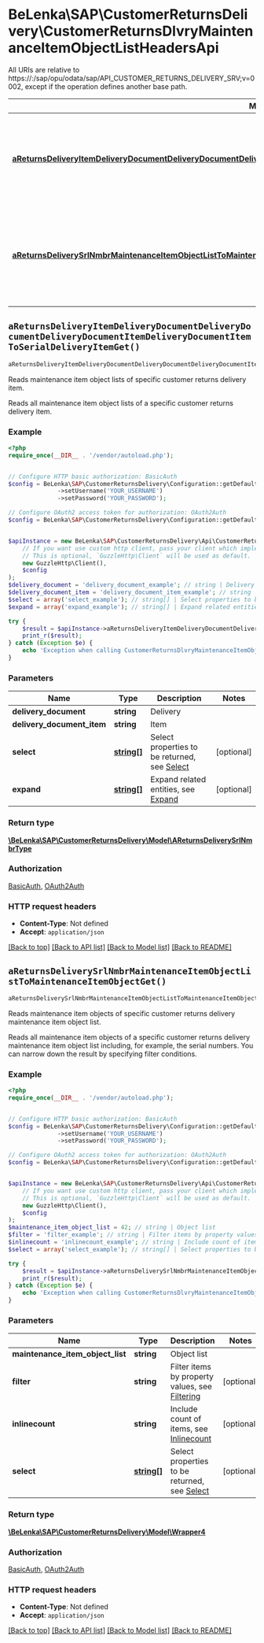 # BeLenka\SAP\CustomerReturnsDelivery\CustomerReturnsDlvryMaintenanceItemObjectListHeadersApi

All URIs are relative to https://:/sap/opu/odata/sap/API_CUSTOMER_RETURNS_DELIVERY_SRV;v&#x3D;0002, except if the operation defines another base path.

| Method | HTTP request | Description |
| ------------- | ------------- | ------------- |
| [**aReturnsDeliveryItemDeliveryDocumentDeliveryDocumentDeliveryDocumentItemDeliveryDocumentItemToSerialDeliveryItemGet()**](CustomerReturnsDlvryMaintenanceItemObjectListHeadersApi.md#aReturnsDeliveryItemDeliveryDocumentDeliveryDocumentDeliveryDocumentItemDeliveryDocumentItemToSerialDeliveryItemGet) | **GET** /A_ReturnsDeliveryItem(DeliveryDocument&#x3D;&#39;{DeliveryDocument}&#39;,DeliveryDocumentItem&#x3D;&#39;{DeliveryDocumentItem}&#39;)/to_SerialDeliveryItem | Reads maintenance item object lists of specific customer returns delivery item. |
| [**aReturnsDeliverySrlNmbrMaintenanceItemObjectListToMaintenanceItemObjectGet()**](CustomerReturnsDlvryMaintenanceItemObjectListHeadersApi.md#aReturnsDeliverySrlNmbrMaintenanceItemObjectListToMaintenanceItemObjectGet) | **GET** /A_ReturnsDeliverySrlNmbr({MaintenanceItemObjectList})/to_MaintenanceItemObject | Reads maintenance item objects of specific customer returns delivery maintenance item object list. |


## `aReturnsDeliveryItemDeliveryDocumentDeliveryDocumentDeliveryDocumentItemDeliveryDocumentItemToSerialDeliveryItemGet()`

```php
aReturnsDeliveryItemDeliveryDocumentDeliveryDocumentDeliveryDocumentItemDeliveryDocumentItemToSerialDeliveryItemGet($delivery_document, $delivery_document_item, $select, $expand): \BeLenka\SAP\CustomerReturnsDelivery\Model\AReturnsDeliverySrlNmbrType
```

Reads maintenance item object lists of specific customer returns delivery item.

Reads all maintenance item object lists of a specific customer returns delivery item.

### Example

```php
<?php
require_once(__DIR__ . '/vendor/autoload.php');


// Configure HTTP basic authorization: BasicAuth
$config = BeLenka\SAP\CustomerReturnsDelivery\Configuration::getDefaultConfiguration()
              ->setUsername('YOUR_USERNAME')
              ->setPassword('YOUR_PASSWORD');

// Configure OAuth2 access token for authorization: OAuth2Auth
$config = BeLenka\SAP\CustomerReturnsDelivery\Configuration::getDefaultConfiguration()->setAccessToken('YOUR_ACCESS_TOKEN');


$apiInstance = new BeLenka\SAP\CustomerReturnsDelivery\Api\CustomerReturnsDlvryMaintenanceItemObjectListHeadersApi(
    // If you want use custom http client, pass your client which implements `GuzzleHttp\ClientInterface`.
    // This is optional, `GuzzleHttp\Client` will be used as default.
    new GuzzleHttp\Client(),
    $config
);
$delivery_document = 'delivery_document_example'; // string | Delivery
$delivery_document_item = 'delivery_document_item_example'; // string | Item
$select = array('select_example'); // string[] | Select properties to be returned, see [Select](https://help.sap.com/doc/5890d27be418427993fafa6722cdc03b/Cloud/en-US/OdataV2.pdf#page=68)
$expand = array('expand_example'); // string[] | Expand related entities, see [Expand](https://help.sap.com/doc/5890d27be418427993fafa6722cdc03b/Cloud/en-US/OdataV2.pdf#page=63)

try {
    $result = $apiInstance->aReturnsDeliveryItemDeliveryDocumentDeliveryDocumentDeliveryDocumentItemDeliveryDocumentItemToSerialDeliveryItemGet($delivery_document, $delivery_document_item, $select, $expand);
    print_r($result);
} catch (Exception $e) {
    echo 'Exception when calling CustomerReturnsDlvryMaintenanceItemObjectListHeadersApi->aReturnsDeliveryItemDeliveryDocumentDeliveryDocumentDeliveryDocumentItemDeliveryDocumentItemToSerialDeliveryItemGet: ', $e->getMessage(), PHP_EOL;
}
```

### Parameters

| Name | Type | Description  | Notes |
| ------------- | ------------- | ------------- | ------------- |
| **delivery_document** | **string**| Delivery | |
| **delivery_document_item** | **string**| Item | |
| **select** | [**string[]**](../Model/string.md)| Select properties to be returned, see [Select](https://help.sap.com/doc/5890d27be418427993fafa6722cdc03b/Cloud/en-US/OdataV2.pdf#page&#x3D;68) | [optional] |
| **expand** | [**string[]**](../Model/string.md)| Expand related entities, see [Expand](https://help.sap.com/doc/5890d27be418427993fafa6722cdc03b/Cloud/en-US/OdataV2.pdf#page&#x3D;63) | [optional] |

### Return type

[**\BeLenka\SAP\CustomerReturnsDelivery\Model\AReturnsDeliverySrlNmbrType**](../Model/AReturnsDeliverySrlNmbrType.md)

### Authorization

[BasicAuth](../../README.md#BasicAuth), [OAuth2Auth](../../README.md#OAuth2Auth)

### HTTP request headers

- **Content-Type**: Not defined
- **Accept**: `application/json`

[[Back to top]](#) [[Back to API list]](../../README.md#endpoints)
[[Back to Model list]](../../README.md#models)
[[Back to README]](../../README.md)

## `aReturnsDeliverySrlNmbrMaintenanceItemObjectListToMaintenanceItemObjectGet()`

```php
aReturnsDeliverySrlNmbrMaintenanceItemObjectListToMaintenanceItemObjectGet($maintenance_item_object_list, $filter, $inlinecount, $select): \BeLenka\SAP\CustomerReturnsDelivery\Model\Wrapper4
```

Reads maintenance item objects of specific customer returns delivery maintenance item object list.

Reads all maintenance item objects of a specific customer returns delivery maintenance item object list including, for example, the serial numbers. You can narrow down the result by specifying filter conditions.

### Example

```php
<?php
require_once(__DIR__ . '/vendor/autoload.php');


// Configure HTTP basic authorization: BasicAuth
$config = BeLenka\SAP\CustomerReturnsDelivery\Configuration::getDefaultConfiguration()
              ->setUsername('YOUR_USERNAME')
              ->setPassword('YOUR_PASSWORD');

// Configure OAuth2 access token for authorization: OAuth2Auth
$config = BeLenka\SAP\CustomerReturnsDelivery\Configuration::getDefaultConfiguration()->setAccessToken('YOUR_ACCESS_TOKEN');


$apiInstance = new BeLenka\SAP\CustomerReturnsDelivery\Api\CustomerReturnsDlvryMaintenanceItemObjectListHeadersApi(
    // If you want use custom http client, pass your client which implements `GuzzleHttp\ClientInterface`.
    // This is optional, `GuzzleHttp\Client` will be used as default.
    new GuzzleHttp\Client(),
    $config
);
$maintenance_item_object_list = 42; // string | Object list
$filter = 'filter_example'; // string | Filter items by property values, see [Filtering](https://help.sap.com/doc/5890d27be418427993fafa6722cdc03b/Cloud/en-US/OdataV2.pdf#page=64)
$inlinecount = 'inlinecount_example'; // string | Include count of items, see [Inlinecount](https://help.sap.com/doc/5890d27be418427993fafa6722cdc03b/Cloud/en-US/OdataV2.pdf#page=67)
$select = array('select_example'); // string[] | Select properties to be returned, see [Select](https://help.sap.com/doc/5890d27be418427993fafa6722cdc03b/Cloud/en-US/OdataV2.pdf#page=68)

try {
    $result = $apiInstance->aReturnsDeliverySrlNmbrMaintenanceItemObjectListToMaintenanceItemObjectGet($maintenance_item_object_list, $filter, $inlinecount, $select);
    print_r($result);
} catch (Exception $e) {
    echo 'Exception when calling CustomerReturnsDlvryMaintenanceItemObjectListHeadersApi->aReturnsDeliverySrlNmbrMaintenanceItemObjectListToMaintenanceItemObjectGet: ', $e->getMessage(), PHP_EOL;
}
```

### Parameters

| Name | Type | Description  | Notes |
| ------------- | ------------- | ------------- | ------------- |
| **maintenance_item_object_list** | **string**| Object list | |
| **filter** | **string**| Filter items by property values, see [Filtering](https://help.sap.com/doc/5890d27be418427993fafa6722cdc03b/Cloud/en-US/OdataV2.pdf#page&#x3D;64) | [optional] |
| **inlinecount** | **string**| Include count of items, see [Inlinecount](https://help.sap.com/doc/5890d27be418427993fafa6722cdc03b/Cloud/en-US/OdataV2.pdf#page&#x3D;67) | [optional] |
| **select** | [**string[]**](../Model/string.md)| Select properties to be returned, see [Select](https://help.sap.com/doc/5890d27be418427993fafa6722cdc03b/Cloud/en-US/OdataV2.pdf#page&#x3D;68) | [optional] |

### Return type

[**\BeLenka\SAP\CustomerReturnsDelivery\Model\Wrapper4**](../Model/Wrapper4.md)

### Authorization

[BasicAuth](../../README.md#BasicAuth), [OAuth2Auth](../../README.md#OAuth2Auth)

### HTTP request headers

- **Content-Type**: Not defined
- **Accept**: `application/json`

[[Back to top]](#) [[Back to API list]](../../README.md#endpoints)
[[Back to Model list]](../../README.md#models)
[[Back to README]](../../README.md)

